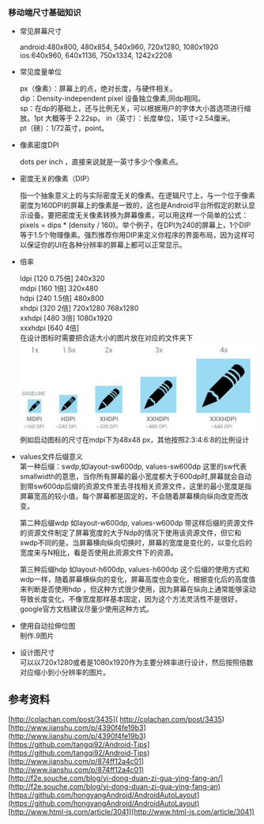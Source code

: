 ### 移动端尺寸基础知识
- 常见屏幕尺寸

    android:480x800, 480x854, 540x960, 720x1280, 1080x1920  
    ios:640x960, 640x1136, 750x1334, 1242x2208  
- 常见度量单位

  px（像素）：屏幕上的点，绝对长度，与硬件相关。    
  dip：Density-independent pixel  设备独立像素,同dp相同。    
  sp：在dp的基础上，还与比例无关，可以根据用户的字体大小首选项进行缩放。1pt 大概等于 2.22sp。
  in（英寸）：长度单位，1英寸=2.54厘米。     
  pt（磅）：1/72英寸，point。  

- 像素密度DPI

  dots per inch ，直接来说就是一英寸多少个像素点。
- 密度无关的像素（DIP）

  指一个抽象意义上的与实际密度无关的像素。在逻辑尺寸上，与一个位于像素密度为160DPI的屏幕上的像素是一致的，这也是Android平台所假定的默认显示设备。要把密度无关像素转换为屏幕像素，可以用这样一个简单的公式：pixels = dips * (density / 160)。举个例子，在DPI为240的屏幕上，1个DIP等于1.5个物理像素。强烈推荐你用DIP来定义你程序的界面布局，因为这样可以保证你的UI在各种分辨率的屏幕上都可以正常显示。

- 倍率

  ldpi [120 0.75倍]   240x320      
  mdpi [160 1倍]      320x480     
  hdpi [240 1.5倍]    480x800    
  xhdpi [320 2倍]     720x1280 768x1280    
  xxhdpi [480 3倍]    1080x1920    
  xxxhdpi [640 4倍]   
在设计图标时需要把合适大小的图片放在对应的文件夹下   
![density](/data/image/density.jpg)
例如启动图标的尺寸在mdpi下为48x48 px，其他按照2:3:4:6:8的比例设计
- values文件后缀意义    
  第一种后缀：sw<N>dp,如layout-sw600dp, values-sw600dp
  这里的sw代表smallwidth的意思，当你所有屏幕的最小宽度都大于600dp时,屏幕就会自动到带sw600dp后缀的资源文件里去寻找相关资源文件，这里的最小宽度是指屏幕宽高的较小值，每个屏幕都是固定的，不会随着屏幕横向纵向改变而改变。

  第二种后缀w<N>dp 如layout-w600dp, values-w600dp
  带这样后缀的资源文件的资源文件制定了屏幕宽度的大于Ndp的情况下使用该资源文件，但它和sw<N>dp不同的是，当屏幕横向纵向切换时，屏幕的宽度是变化的，以变化后的宽度来与N相比，看是否使用此资源文件下的资源。    

  第三种后缀h<N>dp 如layout-h600dp, values-h600dp
  这个后缀的使用方式和w<N>dp一样，随着屏幕横纵向的变化，屏幕高度也会变化，根据变化后的高度值来判断是否使用h<N>dp ，但这种方式很少使用，因为屏幕在纵向上通常能够滚动导致长度变化，不像宽度那样基本固定，因为这个方法灵活性不是很好，google官方文档建议尽量少使用这种方式。  
- 使用自动拉伸位图    
  制作.9图片    

- 设计图尺寸    
可以以720x1280或者是1080x1920作为主要分辨率进行设计，然后按照倍数对应缩小到小分辨率的图片。


## 参考资料

[http://colachan.com/post/3435]( http://colachan.com/post/3435)    
[http://www.jianshu.com/p/4390f4fe19b3](http://www.jianshu.com/p/4390f4fe19b3)    
[https://github.com/tangqi92/Android-Tips](https://github.com/tangqi92/Android-Tips)    
[http://www.jianshu.com/p/874ff12a4c01](http://www.jianshu.com/p/874ff12a4c01)    
[http://f2e.souche.com/blog/yi-dong-duan-zi-gua-ying-fang-an/](http://f2e.souche.com/blog/yi-dong-duan-zi-gua-ying-fang-an)    
[https://github.com/hongyangAndroid/AndroidAutoLayout](https://github.com/hongyangAndroid/AndroidAutoLayout)    
[http://www.html-js.com/article/3041](http://www.html-js.com/article/3041)    

